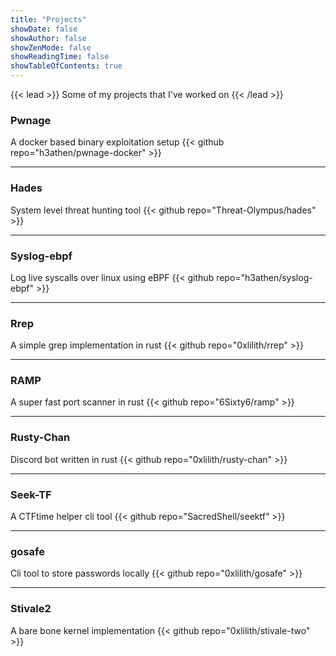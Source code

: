 ```yaml
---
title: "Projects"
showDate: false
showAuthor: false
showZenMode: false
showReadingTime: false
showTableOfContents: true
---
```


{{< lead >}}
Some of my projects that I've worked on
{{< /lead >}}

### Pwnage
A docker based binary exploitation setup
{{< github repo="h3athen/pwnage-docker" >}}

---

### Hades
System level threat hunting tool
{{< github repo="Threat-Olympus/hades" >}}

---

### Syslog-ebpf 
Log live syscalls over linux using eBPF
{{< github repo="h3athen/syslog-ebpf" >}}

---

### Rrep 
A simple grep implementation in rust
{{< github repo="0xlilith/rrep" >}}

---

### RAMP 
A super fast port scanner in rust
{{< github repo="6Sixty6/ramp" >}}

---

### Rusty-Chan 
Discord bot written in rust 
{{< github repo="0xlilith/rusty-chan" >}}

---

### Seek-TF 
A CTFtime helper cli tool
{{< github repo="SacredShell/seektf" >}}

---

### gosafe 
Cli tool to store passwords locally
{{< github repo="0xlilith/gosafe" >}}

---

### Stivale2 
A bare bone kernel implementation
{{< github repo="0xlilith/stivale-two" >}}